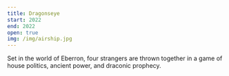 ```yaml
---
title: Dragonseye
start: 2022
end: 2022
open: true
img: /img/airship.jpg
---
```


Set in the world of Eberron, four strangers are thrown together in a game of house politics, ancient power, and draconic prophecy.
